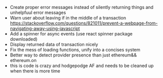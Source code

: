 - Create proper error messages instead of silently returning things and unhelpfuul error messages
- Warn user about leaving if in the middle of a transaction
  https://stackoverflow.com/questions/821011/prevent-a-webpage-from-navigating-away-using-javascript
- Add a spinner for async events (use react spinner package downloaded)
- Display returned data of transaction nicely
- Fix the mess of loading functions, unify into a concises system
- Better way to detect provider presence than just ethereum&& ethereum.on
- this is code is crazy and hodgepodge AF and needs to be cleaned up when there is more time
